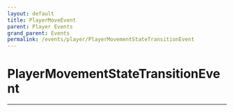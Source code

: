 ```yaml
---
layout: default
title: PlayerMoveEvent
parent: Player Events
grand_parent: Events
permalink: /events/player/PlayerMovementStateTransitionEvent
---
```


# PlayerMovementStateTransitionEvent

---
